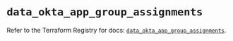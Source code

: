 # `data_okta_app_group_assignments`

Refer to the Terraform Registry for docs: [`data_okta_app_group_assignments`](https://registry.terraform.io/providers/okta/okta/4.10.0/docs/data-sources/app_group_assignments).

